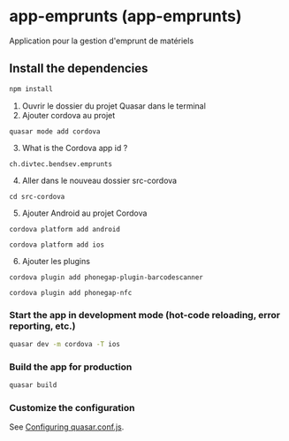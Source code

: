 # app-emprunts (app-emprunts)

Application pour la gestion d'emprunt de matériels

## Install the dependencies
```bash
npm install
```

1.	Ouvrir le dossier du projet Quasar dans le terminal
2.	Ajouter cordova au projet

```quasar mode add cordova```

3.	What is the Cordova app id ?

```ch.divtec.bendsev.emprunts```

4.	Aller dans le nouveau dossier src-cordova

```cd src-cordova```

5.	Ajouter Android au projet Cordova

```cordova platform add android```


```cordova platform add ios```

6.	Ajouter les plugins

```cordova plugin add phonegap-plugin-barcodescanner```

```cordova plugin add phonegap-nfc```


### Start the app in development mode (hot-code reloading, error reporting, etc.)
```bash
quasar dev -m cordova -T ios
```

### Build the app for production
```bash
quasar build
```

### Customize the configuration
See [Configuring quasar.conf.js](https://quasar.dev/quasar-cli/quasar-conf-js).
